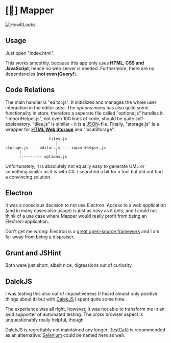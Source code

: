 # [:hammer:] Mapper
![HowItLooks](https://user-images.githubusercontent.com/18394014/68084630-81c05500-fe38-11e9-8c08-e3cf20a1e9c1.png)
## Usage
Just open "index.html". 

This works smoothly, because this app only uses **HTML, CSS and JavaScript**, hence no web server is needed. Furthermore, there are no dependencies (**not even jQuery!**).
## Code Relations
The main handler is "editor.js". It initializes and manages the whole user interaction in the editor area. The *options menu* has also quite some functionality in store, therefore a seperate file called "options.js" handles it. "importHelper.js", not even 100 lines of code, should be quite self-explanatory. "tiles.js" is similar - it is a [JSON](https://www.w3schools.com/js/js_json_intro.asp)-file. Finally, "storage.js" is a wrapper for [**HTML Web Storage**](https://www.w3schools.com/html/html5_webstorage.asp) aka "localStorage".

```
                   tiles.js
                      |
storage.js --- editor.js --- importHelper.js
      |               |
      ---------- options.js
```

Unfortunately, it is absolutely not equally easy to generate UML or something similar as it is with C#. I searched a bit for a tool but did not find a convincing solution.
## Electron
It was a conscious decision to not use Electron. Access to a web application (and in many cases also usage) is just as easy as it gets, and I could not think of a use case where Mapper would really profit from being an Electron-application.

Don't get me wrong: Electron is a [great open-source framework](https://github.com/electron/electron) and I am far away from being a dispraiser.
## Grunt and JSHint
Both were just short, albeit nice, digressions out of curiosity.
## DalekJS
I was testing this also out of inquisitiveness (I heard almost only positive things about it) but with [DalekJS](http://dalekjs.com) I spent quite some time.

The experience was all right, however, it was not able to transform me in an avid supporter of automated testing. The cross browser aspect is unquestionably really helpful, though.

DalekJS is regrettably not maintained any longer. [TestCafé](https://devexpress.github.io/testcafe) is recommended as an alternative. [Selenium](https://www.seleniumhq.org) could be named here as well.
